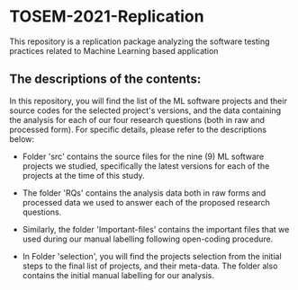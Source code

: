 # TOSEM-2021-Replication
This repository is a replication package analyzing the software testing practices related to Machine Learning based application

## The descriptions of the contents:
In this repository, you will find the list of the ML software projects and their source codes for the selected project's versions, and the data containing the analysis for each of our four research questions (both in raw and processed form). For specific details, please refer to the descriptions below:

- Folder 'src' contains the source files for the nine (9) ML software projects we studied, specifically the latest versions for each of the projects at the time of this study.

- The folder 'RQs' contains the analysis data both in raw forms and processed data we used to answer each of the proposed research questions.

- Similarly, the folder 'Important-files' contains the important files that we used during our manual labelling following open-coding procedure.

- In Folder 'selection', you will find the projects selection from the initial steps to the final list of projects, and their meta-data. The folder also contains the initial manual labelling for our analysis.
